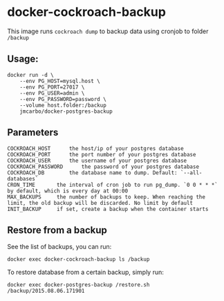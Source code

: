 # docker-cockroach-backup

This image runs `cockroach dump` to backup data using cronjob to folder `/backup`

## Usage:

    docker run -d \
        --env PG_HOST=mysql.host \
        --env PG_PORT=27017 \
        --env PG_USER=admin \
        --env PG_PASSWORD=password \
        --volume host.folder:/backup
        jmcarbo/docker-postgres-backup


## Parameters

    COCKROACH_HOST      the host/ip of your postgres database
    COCKROACH_PORT      the port number of your postgres database
    COCKROACH_USER      the username of your postgres database
    COCKROACH_PASSWORD      the password of your postgres database
    COCKROACH_DB        the database name to dump. Default: `--all-databases`
    CRON_TIME       the interval of cron job to run pg_dump. `0 0 * * *` by default, which is every day at 00:00
    MAX_BACKUPS     the number of backups to keep. When reaching the limit, the old backup will be discarded. No limit by default
    INIT_BACKUP     if set, create a backup when the container starts

## Restore from a backup

See the list of backups, you can run:

    docker exec docker-cockroach-backup ls /backup

To restore database from a certain backup, simply run:

    docker exec docker-postgres-backup /restore.sh /backup/2015.08.06.171901
